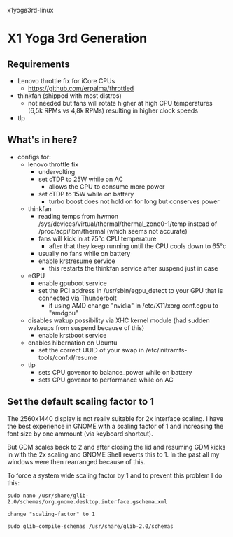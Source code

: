 x1yoga3rd-linux

# X1 Yoga 3rd Generation

## Requirements
- Lenovo throttle fix for iCore CPUs
  - https://github.com/erpalma/throttled
- thinkfan (shipped with most distros)
  - not needed but fans will rotate higher at high CPU temperatures (6,5k RPMs vs 4,8k RPMs) resulting in higher clock speeds
- tlp

## What's in here?
- configs for:
  - lenovo throttle fix
    - undervolting
    - set cTDP to 25W while on AC
      - allows the CPU to consume more power
    - set cTDP to 15W while on battery
      - turbo boost does not hold on for long but conserves power
  - thinkfan
    - reading temps from hwmon /sys/devices/virtual/thermal/thermal_zone0-1/temp instead of /proc/acpi/ibm/thermal (which seems not accurate)
    - fans will kick in at 75°c CPU temperature
      - after that they keep running until the CPU cools down to 65°c
    - usually no fans while on battery
    - enable krstresume service
      - this restarts the thinkfan service after suspend just in case
  - eGPU
    - enable gpuboot service
    - set the PCI address in /usr/sbin/egpu_detect to your GPU that is connected via Thunderbolt
      - if using AMD change "nvidia" in /etc/X11/xorg.conf.egpu to "amdgpu"
  - disables wakup possibility via XHC kernel module (had sudden wakeups from suspend because of this)
    - enable krstboot service
  - enables hibernation on Ubuntu
    - set the correct UUID of your swap in /etc/initramfs-tools/conf.d/resume
  - tlp
      - sets CPU govenor to balance_power while on battery
      - sets CPU govenor to performance while on AC

## Set the default scaling factor to 1

The 2560x1440 display is not really suitable for 2x interface scaling. I have the best experience in GNOME with a scaling factor of 1 and increasing the font size by one ammount (via keyboard shortcut).

But GDM scales back to 2 and after closing the lid and resuming GDM kicks in with the 2x scaling and GNOME Shell reverts this to 1. In the past all my windows were then rearranged because of this.

To force a system wide scaling factor by 1 and to prevent this problem I do this:

`
sudo nano /usr/share/glib-2.0/schemas/org.gnome.desktop.interface.gschema.xml
`

`
change "scaling-factor" to 1
`

`
sudo glib-compile-schemas /usr/share/glib-2.0/schemas
`


